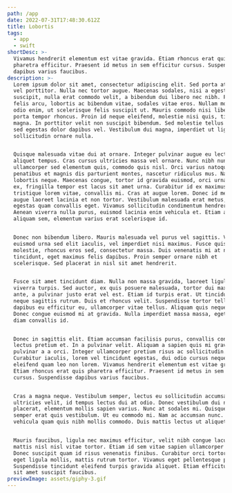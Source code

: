 ```yaml
---
path: /app
date: 2022-07-31T17:48:30.612Z
title: Lobortis
tags:
  - app
  - swift
shortDesc: >-
  Vivamus hendrerit elementum est vitae gravida. Etiam rhoncus erat quis
  pharetra efficitur. Praesent id metus in sem efficitur cursus. Suspendisse
  dapibus varius faucibus.
description: >-
  Lorem ipsum dolor sit amet, consectetur adipiscing elit. Sed porta at mauris
  vel porttitor. Nulla nec tortor augue. Maecenas sodales, nisi a egestas
  suscipit, nulla erat commodo velit, a bibendum dui libero nec nibh. Proin
  felis arcu, lobortis ac bibendum vitae, sodales vitae eros. Nullam molestie
  odio enim, ut scelerisque felis suscipit ut. Mauris commodo nisi libero. Donec
  porta tempor rhoncus. Proin id neque eleifend, molestie nisi quis, tincidunt
  magna. In porttitor velit non suscipit bibendum. Sed molestie tellus lectus,
  sed egestas dolor dapibus vel. Vestibulum dui magna, imperdiet ut ligula eu,
  sollicitudin ornare nulla.


  Quisque malesuada vitae dui at ornare. Integer pulvinar augue eu lectus
  aliquet tempus. Cras cursus ultricies massa vel ornare. Nunc nibh nunc,
  ullamcorper sed elementum quis, commodo quis nisl. Orci varius natoque
  penatibus et magnis dis parturient montes, nascetur ridiculus mus. Nam ut
  lobortis neque. Maecenas congue, tortor id gravida euismod, orci urna dictum
  ex, fringilla tempor est lacus sit amet urna. Curabitur id ex maximus,
  tristique lorem vitae, convallis mi. Cras at augue lorem. Donec id metus et
  augue laoreet lacinia et non tortor. Vestibulum malesuada erat metus, a
  egestas quam convallis eget. Vivamus sollicitudin condimentum hendrerit.
  Aenean viverra nulla purus, euismod lacinia enim vehicula et. Etiam auctor
  aliquam sem, elementum varius erat scelerisque id.


  Donec non bibendum libero. Mauris malesuada vel purus vel sagittis. Vestibulum
  euismod urna sed elit iaculis, vel imperdiet nisi maximus. Fusce quis sapien
  molestie, rhoncus eros sed, consectetur massa. Duis venenatis mi at nunc
  tincidunt, eget maximus felis dapibus. Proin semper ornare nibh et
  scelerisque. Sed placerat in nisl sit amet hendrerit.


  Fusce sit amet tincidunt diam. Nulla non massa gravida, laoreet ligula vel,
  viverra turpis. Sed auctor, ex quis posuere malesuada, tortor dui maximus
  ante, a pulvinar justo erat vel est. Etiam id turpis erat. Ut tincidunt congue
  neque sagittis rutrum. Duis et rhoncus velit. Suspendisse tortor tellus,
  dapibus eu efficitur eu, ullamcorper vitae tellus. Aliquam quis neque justo.
  Donec congue euismod mi at gravida. Nulla imperdiet massa massa, eget semper
  diam convallis id.


  Donec in sagittis elit. Etiam accumsan facilisis purus, convallis congue
  lectus pretium et. In a pulvinar velit. Aliquam a sapien quis mi gravida
  pulvinar a a orci. Integer ullamcorper pretium risus ac sollicitudin.
  Curabitur iaculis, lorem vel tincidunt egestas, dui odio cursus neque, auctor
  eleifend quam leo non lorem. Vivamus hendrerit elementum est vitae gravida.
  Etiam rhoncus erat quis pharetra efficitur. Praesent id metus in sem efficitur
  cursus. Suspendisse dapibus varius faucibus.


  Cras a magna neque. Vestibulum semper, lectus eu sollicitudin accumsan, mi ex
  ultricies velit, id tempus lectus dui at odio. Donec vestibulum dui nec augue
  placerat, elementum mollis sapien varius. Nunc at sodales mi. Quisque tempus
  semper erat quis vestibulum. Ut eu commodo mi. Nam ac accumsan nunc. Morbi
  vehicula quam quis nibh mollis commodo. Duis mattis lectus ut aliquet egestas.


  Mauris faucibus, ligula nec maximus efficitur, velit nibh congue lacus, et
  mattis nisl nisl vitae tortor. Etiam id sem vitae sapien ullamcorper laoreet.
  Donec suscipit quam id risus venenatis finibus. Curabitur orci tortor, maximus
  eget ligula mollis, mattis rutrum tortor. Vivamus eget pellentesque purus.
  Suspendisse tincidunt eleifend turpis gravida aliquet. Etiam efficitur lorem
  sit amet suscipit faucibus.
previewImage: assets/giphy-3.gif
---
```


